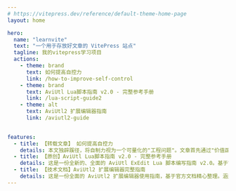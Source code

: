 ```yaml
---
# https://vitepress.dev/reference/default-theme-home-page
layout: home

hero:
  name: "learnvite"
  text: "一个用于存放好文章的 VitePress 站点"
  tagline: 我的vitepress学习项目
  actions:
    - theme: brand
      text: 如何提高自控力
      link: /how-to-improve-self-control
    - theme: brand
      text: AviUtl Lua脚本指南 v2.0 - 完整参考手册
      link: /lua-script-guide2
    - theme: alt
      text: AviUtl2 扩展编辑器指南
      link: /aviutl2-guide
    

features:
  - title: 【转载文章】 如何提高自控力
    details: 本文独辟蹊径，将自制力视为一个可量化的"工程问题"。文章首先通过"价值函数"与"权重贴现"模型，剖析了拖延与冲动。在此基础上，提出了第一代自控技术"链式时延协议"（CTDP），通过价值捆绑、规则固化和延迟启动，解决了单次行为的启动困难与中途放弃问题。鉴于CTDP的"尺度局限性"，文章进一步提出了第二代技术"递归稳态迭代协议"（RSIP）。该方法借鉴"回溯算法"，通过识别并攻克负面状态的"干预节点"，以系统性、累积性的方式进行迭代，从而实现生活稳态的根本性跃迁。最终，文章强调这套方法论是为困境中的人提供实用工具，而非道德评判，并呼吁更多理解与同理心。
  - title: 【原创】AviUtl Lua脚本指南 v2.0 - 完整参考手册
    details: 这是一份全新的、全面的 AviUtl ExEdit Lua 脚本编写指南 v2.0。基于官方文档重构，包含完整的函数和变量说明。新增了像素操作、锚点操作等高级功能。提供了从基础到高级的详细示例，包括粒子系统、3D旋转、波浪文字等实用效果。包含性能优化技巧、故障排除指南和最佳实践。无论是初学者还是高级用户，都能从中找到需要的知识和灵感。这份指南是实现复杂动画和视觉效果的必备参考资料。
  - title: 【技术文档】AviUtl2 扩展编辑器完整指南
    details: 这是一份全面的 AviUtl2 扩展编辑器使用指南，基于官方文档精心整理。涵盖了软件概述、系统要求、详细的安装配置过程。深入介绍模块化用户界面，包括层编辑器、预览窗口、对象设置面板等核心组件。详细说明了各种对象类型：视频、图像、文本、图形、脚本等，并提供丰富的控制字符语法和使用示例。包含完整的设置配置指南，从快捷键到插件管理，从性能优化到故障排除。适合从初学者到高级用户的完整学习路径，是视频后期制作的宝贵参考资源。
---
```


